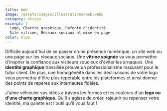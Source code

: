 ```yaml
---
title: Web
image: /assets/images/illustrations/web.webp
category: design
excerpt: |
  Logo, Chartre graphique, Refonte d'identité  
  Site vitrine, Réseaux sociaux et mise en page
color: blue
---
```

Difficile aujourd'hui de se passer d'une présence numérique, un site web ou une page sur les réseaux sociaux. Une **vitrine soignée** va vous permettre d'inspirer la confiance aux visiteurs soucieux d'éviter les arnaques. Une **identité graphique** travaillée prouve un professionalisme rassurant pour le futur client. De plus, une homogénéïté dans les déclinaisons de votre logo vous permettra d'être plus repérable entre les plateformes et ainsi donner des points de repères aux internautes fidèles.

J'aime véhiculer vos idées à travers les formes et les couleurs d'un **logo ou d'une charte graphique**. Qu'il s'agisse de créer, rajeunir ou repenser votre identité, ma palette est l'outil qu'il vous faut !